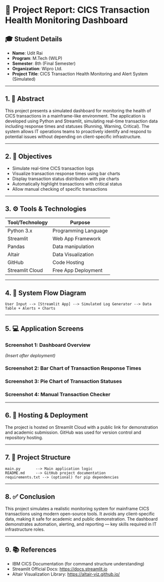 
# 📘 Project Report: CICS Transaction Health Monitoring Dashboard

## 🎓 Student Details

- **Name**: Udit Rai
- **Program**: M.Tech (WILP)
- **Semester**: 8th (Final Semester)
- **Organization**: Wipro Ltd.
- **Project Title**: CICS Transaction Health Monitoring and Alert System (Simulated)

---

## 1. 📖 Abstract

This project presents a simulated dashboard for monitoring the health of CICS transactions in a mainframe-like environment. The application is developed using Python and Streamlit, simulating real-time transaction data including response times and statuses (Running, Warning, Critical). The system allows IT operations teams to proactively identify and respond to potential issues without depending on client-specific infrastructure.

---

## 2. 🎯 Objectives

- Simulate real-time CICS transaction logs
- Visualize transaction response times using bar charts
- Display transaction status distribution with pie charts
- Automatically highlight transactions with critical status
- Allow manual checking of specific transactions

---

## 3. ⚙️ Tools & Technologies

| Tool/Technology | Purpose                  |
|-----------------|--------------------------|
| Python 3.x      | Programming Language     |
| Streamlit       | Web App Framework        |
| Pandas          | Data manipulation        |
| Altair          | Data Visualization       |
| GitHub          | Code Hosting             |
| Streamlit Cloud | Free App Deployment      |

---

## 4. 🔄 System Flow Diagram

```
User Input --> [Streamlit App] --> Simulated Log Generator --> Data Table + Alerts + Charts
```

---

## 5. 💻 Application Screens

### Screenshot 1: Dashboard Overview
*(Insert after deployment)*

### Screenshot 2: Bar Chart of Transaction Response Times

### Screenshot 3: Pie Chart of Transaction Statuses

### Screenshot 4: Manual Transaction Checker

---

## 6. 🚀 Hosting & Deployment

The project is hosted on Streamlit Cloud with a public link for demonstration and academic submission. GitHub was used for version control and repository hosting.

---

## 7. 📂 Project Structure

```
main.py       --> Main application logic
README.md     --> GitHub project documentation
requirements.txt --> (optional) for pip dependencies
```

---

## 8. ✅ Conclusion

This project simulates a realistic monitoring system for mainframe CICS transactions using modern open-source tools. It avoids any client-specific data, making it safe for academic and public demonstration. The dashboard demonstrates automation, alerting, and reporting — key skills required in IT infrastructure roles.

---

## 9. 📚 References

- IBM CICS Documentation (for command structure understanding)
- Streamlit Official Docs: https://docs.streamlit.io
- Altair Visualization Library: https://altair-viz.github.io/
